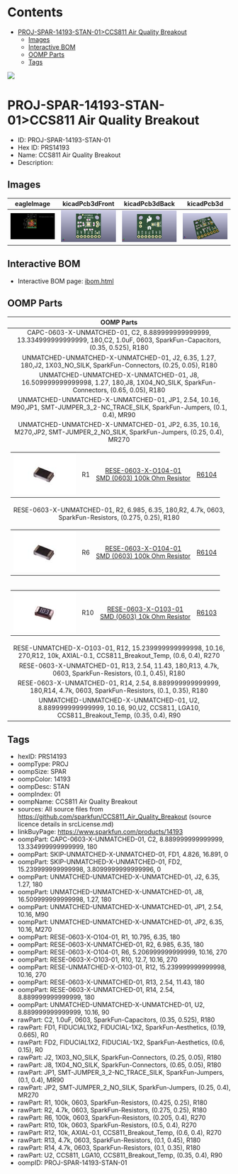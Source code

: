 



Contents
========

* [PROJ-SPAR-14193-STAN-01>CCS811 Air Quality Breakout](#proj-spar-14193-stan-01ccs811-air-quality-breakout)
	* [Images](#images)
	* [Interactive BOM](#interactive-bom)
	* [OOMP Parts](#oomp-parts)
	* [Tags](#tags)
  
![][im]
# PROJ-SPAR-14193-STAN-01>CCS811 Air Quality Breakout

- ID: PROJ-SPAR-14193-STAN-01
- Hex ID: PRS14193
- Name: CCS811 Air Quality Breakout
- Description: 

## Images
  
  

|eagleImage|kicadPcb3dFront|kicadPcb3dBack|kicadPcb3d|
| :---: | :---: | :---: | :---: |
|[![eagleImage](eagleImage_140.png)](eagleImage_600.png)|[![kicadPcb3dFront](kicadPcb3dFront_140.png)](kicadPcb3dFront_600.png)|[![kicadPcb3dBack](kicadPcb3dBack_140.png)](kicadPcb3dBack_600.png)|[![kicadPcb3d](kicadPcb3d_140.png)](kicadPcb3d_600.png)|

## Interactive BOM

- Interactive BOM page: [ibom.html](kicad/bom/ibom.html)

## OOMP Parts
  

|OOMP Parts|
| :---: |
|CAPC-0603-X-UNMATCHED-01, C2, 8.889999999999999, 13.334999999999999, 180,C2, 1.0uF, 0603, SparkFun-Capacitors, (0.35, 0.525), R180|
|UNMATCHED-UNMATCHED-X-UNMATCHED-01, J2, 6.35, 1.27, 180,J2, 1X03_NO_SILK, SparkFun-Connectors, (0.25, 0.05), R180|
|UNMATCHED-UNMATCHED-X-UNMATCHED-01, J8, 16.509999999999998, 1.27, 180,J8, 1X04_NO_SILK, SparkFun-Connectors, (0.65, 0.05), R180|
|UNMATCHED-UNMATCHED-X-UNMATCHED-01, JP1, 2.54, 10.16, M90,JP1, SMT-JUMPER_3_2-NC_TRACE_SILK, SparkFun-Jumpers, (0.1, 0.4), MR90|
|UNMATCHED-UNMATCHED-X-UNMATCHED-01, JP2, 6.35, 10.16, M270,JP2, SMT-JUMPER_2_NO_SILK, SparkFun-Jumpers, (0.25, 0.4), MR270|
|<table><tr><td>![RESE-0603-X-O104-01](https://raw.githubusercontent.com/oomlout/oomlout_OOMP_parts/main/RESE-0603-X-O104-01/image_140.jpg)</td><td> R1</td><td>[RESE-0603-X-O104-01<br>SMD (0603) 100k Ohm Resistor](https://github.com/oomlout/oomlout_OOMP_parts/tree/main/RESE-0603-X-O104-01/)</td><td>[R6104](https://github.com/oomlout/oomlout_OOMP_parts/tree/main/RESE-0603-X-O104-01/)</td></tr></table>|
|RESE-0603-X-UNMATCHED-01, R2, 6.985, 6.35, 180,R2, 4.7k, 0603, SparkFun-Resistors, (0.275, 0.25), R180|
|<table><tr><td>![RESE-0603-X-O104-01](https://raw.githubusercontent.com/oomlout/oomlout_OOMP_parts/main/RESE-0603-X-O104-01/image_140.jpg)</td><td> R6</td><td>[RESE-0603-X-O104-01<br>SMD (0603) 100k Ohm Resistor](https://github.com/oomlout/oomlout_OOMP_parts/tree/main/RESE-0603-X-O104-01/)</td><td>[R6104](https://github.com/oomlout/oomlout_OOMP_parts/tree/main/RESE-0603-X-O104-01/)</td></tr></table>|
|<table><tr><td>![RESE-0603-X-O103-01](https://raw.githubusercontent.com/oomlout/oomlout_OOMP_parts/main/RESE-0603-X-O103-01/image_140.jpg)</td><td> R10</td><td>[RESE-0603-X-O103-01<br>SMD (0603) 10k Ohm Resistor](https://github.com/oomlout/oomlout_OOMP_parts/tree/main/RESE-0603-X-O103-01/)</td><td>[R6103](https://github.com/oomlout/oomlout_OOMP_parts/tree/main/RESE-0603-X-O103-01/)</td></tr></table>|
|RESE-UNMATCHED-X-O103-01, R12, 15.239999999999998, 10.16, 270,R12, 10k, AXIAL-0.1, CCS811_Breakout_Temp, (0.6, 0.4), R270|
|RESE-0603-X-UNMATCHED-01, R13, 2.54, 11.43, 180,R13, 4.7k, 0603, SparkFun-Resistors, (0.1, 0.45), R180|
|RESE-0603-X-UNMATCHED-01, R14, 2.54, 8.889999999999999, 180,R14, 4.7k, 0603, SparkFun-Resistors, (0.1, 0.35), R180|
|UNMATCHED-UNMATCHED-X-UNMATCHED-01, U2, 8.889999999999999, 10.16, 90,U2, CCS811, LGA10, CCS811_Breakout_Temp, (0.35, 0.4), R90|

## Tags

- hexID: PRS14193
- oompType: PROJ
- oompSize: SPAR
- oompColor: 14193
- oompDesc: STAN
- oompIndex: 01
- oompName: CCS811 Air Quality Breakout
- sources: All source files from https://github.com/sparkfun/CCS811_Air_Quality_Breakout (source licence details in srcLicense.md)
- linkBuyPage: https://www.sparkfun.com/products/14193
- oompPart: CAPC-0603-X-UNMATCHED-01, C2, 8.889999999999999, 13.334999999999999, 180
- oompPart: SKIP-UNMATCHED-X-UNMATCHED-01, FD1, 4.826, 16.891, 0
- oompPart: SKIP-UNMATCHED-X-UNMATCHED-01, FD2, 15.239999999999998, 3.8099999999999996, 0
- oompPart: UNMATCHED-UNMATCHED-X-UNMATCHED-01, J2, 6.35, 1.27, 180
- oompPart: UNMATCHED-UNMATCHED-X-UNMATCHED-01, J8, 16.509999999999998, 1.27, 180
- oompPart: UNMATCHED-UNMATCHED-X-UNMATCHED-01, JP1, 2.54, 10.16, M90
- oompPart: UNMATCHED-UNMATCHED-X-UNMATCHED-01, JP2, 6.35, 10.16, M270
- oompPart: RESE-0603-X-O104-01, R1, 10.795, 6.35, 180
- oompPart: RESE-0603-X-UNMATCHED-01, R2, 6.985, 6.35, 180
- oompPart: RESE-0603-X-O104-01, R6, 5.206999999999999, 10.16, 270
- oompPart: RESE-0603-X-O103-01, R10, 12.7, 10.16, 270
- oompPart: RESE-UNMATCHED-X-O103-01, R12, 15.239999999999998, 10.16, 270
- oompPart: RESE-0603-X-UNMATCHED-01, R13, 2.54, 11.43, 180
- oompPart: RESE-0603-X-UNMATCHED-01, R14, 2.54, 8.889999999999999, 180
- oompPart: UNMATCHED-UNMATCHED-X-UNMATCHED-01, U2, 8.889999999999999, 10.16, 90
- rawPart: C2, 1.0uF, 0603, SparkFun-Capacitors, (0.35, 0.525), R180
- rawPart: FD1, FIDUCIAL1X2, FIDUCIAL-1X2, SparkFun-Aesthetics, (0.19, 0.665), R0
- rawPart: FD2, FIDUCIAL1X2, FIDUCIAL-1X2, SparkFun-Aesthetics, (0.6, 0.15), R0
- rawPart: J2, 1X03_NO_SILK, SparkFun-Connectors, (0.25, 0.05), R180
- rawPart: J8, 1X04_NO_SILK, SparkFun-Connectors, (0.65, 0.05), R180
- rawPart: JP1, SMT-JUMPER_3_2-NC_TRACE_SILK, SparkFun-Jumpers, (0.1, 0.4), MR90
- rawPart: JP2, SMT-JUMPER_2_NO_SILK, SparkFun-Jumpers, (0.25, 0.4), MR270
- rawPart: R1, 100k, 0603, SparkFun-Resistors, (0.425, 0.25), R180
- rawPart: R2, 4.7k, 0603, SparkFun-Resistors, (0.275, 0.25), R180
- rawPart: R6, 100k, 0603, SparkFun-Resistors, (0.205, 0.4), R270
- rawPart: R10, 10k, 0603, SparkFun-Resistors, (0.5, 0.4), R270
- rawPart: R12, 10k, AXIAL-0.1, CCS811_Breakout_Temp, (0.6, 0.4), R270
- rawPart: R13, 4.7k, 0603, SparkFun-Resistors, (0.1, 0.45), R180
- rawPart: R14, 4.7k, 0603, SparkFun-Resistors, (0.1, 0.35), R180
- rawPart: U2, CCS811, LGA10, CCS811_Breakout_Temp, (0.35, 0.4), R90
- oompID: PROJ-SPAR-14193-STAN-01



[im]: kicadPcb3d_450.png
